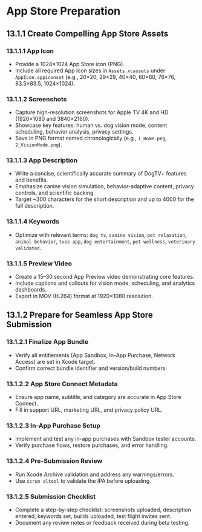 # App Store Preparation

## 13.1.1 Create Compelling App Store Assets

### 13.1.1.1 App Icon
- Provide a 1024×1024 App Store icon (PNG).
- Include all required App Icon sizes in `Assets.xcassets` under `AppIcon.appiconset` (e.g., 20×20, 29×29, 40×40, 60×60, 76×76, 83.5×83.5, 1024×1024).

### 13.1.1.2 Screenshots
- Capture high-resolution screenshots for Apple TV 4K and HD (1920×1080 and 3840×2160).
- Showcase key features: human vs. dog vision mode, content scheduling, behavior analysis, privacy settings.
- Save in PNG format named chronologically (e.g., `1_Home.png`, `2_VisionMode.png`).

### 13.1.1.3 App Description
- Write a concise, scientifically accurate summary of DogTV+ features and benefits.
- Emphasize canine vision simulation, behavior-adaptive content, privacy controls, and scientific backing.
- Target ~300 characters for the short description and up to 4000 for the full description.

### 13.1.1.4 Keywords
- Optimize with relevant terms: `dog tv`, `canine vision`, `pet relaxation`, `animal behavior`, `tvos app`, `dog entertainment`, `pet wellness`, `veterinary validated`.

### 13.1.1.5 Preview Video
- Create a 15–30 second App Preview video demonstrating core features.
- Include captions and callouts for vision mode, scheduling, and analytics dashboards.
- Export in MOV (H.264) format at 1920×1080 resolution.

## 13.1.2 Prepare for Seamless App Store Submission

### 13.1.2.1 Finalize App Bundle
- Verify all entitlements (App Sandbox, In-App Purchase, Network Access) are set in Xcode target.
- Confirm correct bundle identifier and version/build numbers.

### 13.1.2.2 App Store Connect Metadata
- Ensure app name, subtitle, and category are accurate in App Store Connect.
- Fill in support URL, marketing URL, and privacy policy URL.

### 13.1.2.3 In-App Purchase Setup
- Implement and test any in-app purchases with Sandbox tester accounts.
- Verify purchase flows, restore purchases, and error handling.

### 13.1.2.4 Pre-Submission Review
- Run Xcode Archive validation and address any warnings/errors.
- Use `xcrun altool` to validate the IPA before uploading.

### 13.1.2.5 Submission Checklist
- Complete a step-by-step checklist: screenshots uploaded, description entered, keywords set, builds uploaded, test flight invites sent.
- Document any review notes or feedback received during beta testing. 